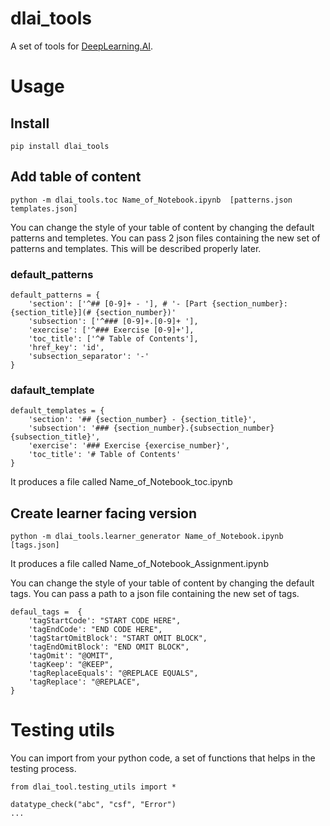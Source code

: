 # dlai_tools

A set of tools for [DeepLearning.AI](https://www.deeplearning.ai/). 

# Usage

## Install

`pip install dlai_tools`

## Add table of content

`python -m dlai_tools.toc Name_of_Notebook.ipynb  [patterns.json templates.json]`

You can change the style of your table of content by changing the default patterns and templetes. You can pass 2 json files containing the new set of patterns and templates. This will be described properly later.

### default_patterns
```
default_patterns = {
    'section': ['^## [0-9]+ - '], # '- [Part {section_number}: {section_title}](# {section_number})'
    'subsection': ['^### [0-9]+.[0-9]+ '], 
    'exercise': ['^### Exercise [0-9]+'], 
    'toc_title': ['^# Table of Contents'],
    'href_key': 'id',
    'subsection_separator': '-'
}
```

### dafault_template

```
default_templates = {
    'section': '## {section_number} - {section_title}', 
    'subsection': '### {section_number}.{subsection_number} {subsection_title}', 
    'exercise': '### Exercise {exercise_number}', 
    'toc_title': '# Table of Contents'
}
```

It produces a file called Name_of_Notebook_toc.ipynb

## Create learner facing version

`python -m dlai_tools.learner_generator Name_of_Notebook.ipynb [tags.json]`

It produces a file called Name_of_Notebook_Assignment.ipynb

You can change the style of your table of content by changing the default tags. You can pass a path to a json file containing the new set of tags.

```
defaul_tags =  {
    'tagStartCode': "START CODE HERE",
    'tagEndCode': "END CODE HERE",
	'tagStartOmitBlock': "START OMIT BLOCK",
	'tagEndOmitBlock': "END OMIT BLOCK",
	'tagOmit': "@OMIT",
	'tagKeep': "@KEEP",
	'tagReplaceEquals': "@REPLACE EQUALS",
	'tagReplace': "@REPLACE",
}
```

# Testing utils

You can import from your python code, a set of functions that helps in the testing process.

```
from dlai_tool.testing_utils import *

datatype_check("abc", "csf", "Error")
...
```